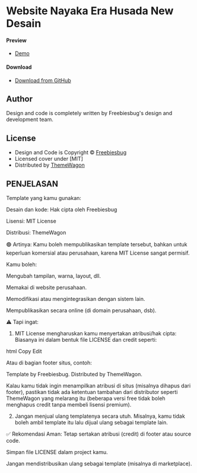 # Website Nayaka Era Husada New Desain 

#### Preview

 - [Demo](https://wahyuadin.github.io)

#### Download
 - [Download from GitHub](https://github.com/wahyuadin/wahyuadin.github.io/)

## Author

Design and code is completely written by Freebiesbug's design and development team.  


## License

 - Design and Code is Copyright &copy; [Freebiesbug](https://freebiesbug.com/)
 - Licensed cover under [MIT]
 - Distributed by [ThemeWagon](https://themewagon.com)


## PENJELASAN
Template yang kamu gunakan:

Desain dan kode: Hak cipta oleh Freebiesbug

Lisensi: MIT License

Distribusi: ThemeWagon

🟢 Artinya:
Kamu boleh mempublikasikan template tersebut, bahkan untuk keperluan komersial atau perusahaan, karena MIT License sangat permisif.

Kamu boleh:

Mengubah tampilan, warna, layout, dll.

Memakai di website perusahaan.

Memodifikasi atau mengintegrasikan dengan sistem lain.

Mempublikasikan secara online (di domain perusahaan, dsb).

⚠️ Tapi ingat:
1. MIT License mengharuskan kamu menyertakan atribusi/hak cipta:
Biasanya ini dalam bentuk file LICENSE dan credit seperti:

html
Copy
Edit
<!-- Template by Freebiesbug / Distributed by ThemeWagon -->
Atau di bagian footer situs, contoh:

Template by Freebiesbug. Distributed by ThemeWagon.

Kalau kamu tidak ingin menampilkan atribusi di situs (misalnya dihapus dari footer), pastikan tidak ada ketentuan tambahan dari distributor seperti ThemeWagon yang melarang itu (beberapa versi free tidak boleh menghapus credit tanpa membeli lisensi premium).

2. Jangan menjual ulang templatenya secara utuh.
Misalnya, kamu tidak boleh ambil template itu lalu dijual ulang sebagai template lain.

✅ Rekomendasi Aman:
Tetap sertakan atribusi (credit) di footer atau source code.

Simpan file LICENSE dalam project kamu.

Jangan mendistribusikan ulang sebagai template (misalnya di marketplace).

